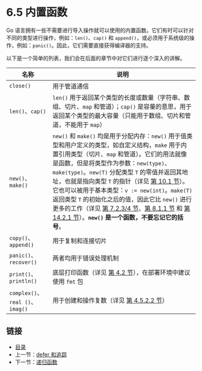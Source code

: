 # 6.5 内置函数

Go 语言拥有一些不需要进行导入操作就可以使用的内置函数。它们有时可以针对不同的类型进行操作，例如：`len()`、`cap()` 和 `append()`，或必须用于系统级的操作，例如：`panic()`。因此，它们需要直接获得编译器的支持。

以下是一个简单的列表，我们会在后面的章节中对它们进行逐个深入的讲解。

|名称|说明|
|---|---|
|`close()`|用于管道通信|
|`len()`、`cap()`|`len()` 用于返回某个类型的长度或数量（字符串、数组、切片、`map` 和管道）；`cap()` 是容量的意思，用于返回某个类型的最大容量（只能用于数组、切片和管道，不能用于 `map`）|
|`new()`、`make()`|`new()` 和 `make()` 均是用于分配内存：`new()` 用于值类型和用户定义的类型，如自定义结构，`make` 用于内置引用类型（切片、`map` 和管道）。它们的用法就像是函数，但是将类型作为参数：`new(type)`、`make(type)`。`new(T)` 分配类型 `T` 的零值并返回其地址，也就是指向类型 `T` 的指针（详见 [第 10.1 节](10.1.md)）。它也可以被用于基本类型：`v := new(int)`。`make(T)` 返回类型 `T` 的初始化之后的值，因此它比 `new()` 进行更多的工作（详见 [第 7.2.3/4 节](07.2.md)、[第 8.1.1 节](08.1.md) 和 [第 14.2.1 节](14.2.md)）。**`new()` 是一个函数，不要忘记它的括号**。|
|`copy()`、`append()`|用于复制和连接切片|
|`panic()`、`recover()`|两者均用于错误处理机制|
|`print()`、`println()`|底层打印函数（详见 [第 4.2 节](04.2.md)），在部署环境中建议使用 `fmt` 包|
|`complex()`、`real ()`、`imag()`|用于创建和操作复数（详见 [第 4.5.2.2 节](04.5.md)）|

## 链接

- [目录](directory.md)
- 上一节：[defer 和追踪](06.4.md)
- 下一节：[递归函数](06.6.md)
